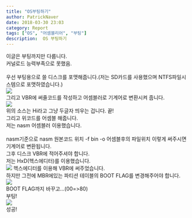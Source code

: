 ```yaml
---
title: "OS부팅하기"
author: PatrickNaver
date: 2018-03-30 23:03
category: Report
tags: ["OS", "어셈블리어", "부팅"]
description:  OS 부팅하기
---
```


이글은  부팅까지만 다룹니다.<br>
커널로드 능력부족으로 못했음.<br>
<br>
우선 부팅용으로 쓸 디스크를 포맷해줍니다.(저는 SD카드를 사용했으며 NTFS파일시스템으로 포맷하였습니다.)<br>
<img src="https://postfiles.pstatic.net/MjAxODAzMzBfMjgg/MDAxNTIyNDE3NTUzODE5.FWyHJ8QTHllyy6hyU72ytfeCGYgXE5zQWFn01URuOscg.wQVPbDEfcKFGH5iX1-OGyQUidrgOlwhAiafZe-KHl9Mg.PNG.macaga4847/Cap_2018-03-30_22-44-58-165.png?type=w773">
<br>
그리고 VBR에 써줄코드를 작성하고 어셈블러로 기계어로 변환시켜 줍니다.
<br>
<img src="https://postfiles.pstatic.net/MjAxODAzMTdfMTc5/MDAxNTIxMjkxMzYwNjYw.uDmndyBlfkmnG44sI6txuDWhidujbAjlblZYjDHtxkQg.Mv3-4xyhdhY9IIR9gwJb_XUyy2eGFbxdJHL4RHKg6OMg.PNG.macaga4847/Cap_2018-03-17_21-55-50-014.png?type=w773">
<br>
위의 소스는 Hi라고 그냥 두글자 띄우는 겁니다. 끝!<br>
그리고 위코드를 어셈블 해줍니다.<br>
저는 nasm 어셈블러 이용했습니다.<br>
<br>
nasm기준으로 nasm 원본코드 위치 -f bin -o 어셈블후의 파일위치 이렇게 써주시면 기계어로 변환됩니다.<br>
그후 디스크 VBR에 적어주셔야 합니다.<br>
저는 HxD(헥스에디터)를 이용했습니다.<br>
<img src="https://postfiles.pstatic.net/MjAxODAzMTdfMTMw/MDAxNTIxMjk0NDM4NTAw.EWumtUFeHMxNjozuLGtvWy7UbbNVopk3SVybRXeg-Log.T9yw6fDEaLbU_E90-A2euFnhTqxt-dIY1LfJbRwUB9Qg.PNG.macaga4847/Cap_2018-03-17_22-45-53-930.png?type=w773">
헥스에디터를 이용해 VBR에 써주었습니다.<br>
하지만 그전에 MBR에있는 파티션 테이블의 BOOT FLAG를 변경해주어야 합니다.<br>
<img src="https://postfiles.pstatic.net/MjAxODAzMTdfMjI2/MDAxNTIxMjk1Mjk5MDE2.lUvrf0WF89aSeyaUWysvzjIsGw5BBXj-ju6mHz-ds80g.x5GXiHqkXdQO9A1_qLn2l-FAP2RKoOcuDUH6tIs-eIQg.PNG.macaga4847/Cap_2018-03-17_23-01-05-575.png?type=w773">
<br>BOOT FLAG까지 바꾸고...(00=>80)<br>
부팅!<br>
<img src="https://postfiles.pstatic.net/MjAxODAzMTdfMTMz/MDAxNTIxMjk1OTY0NTI3.89u_6UJGYbQH9gMibaSWrLu1x1ePc9pAT4XuvN61NQog.v8HnpKz8X2cn1TCWv5IKAzBENcSgS3CAfGhi661ZcLAg.JPEG.macaga4847/20180317_231008.jpg?type=w773">
<br>
성공!
